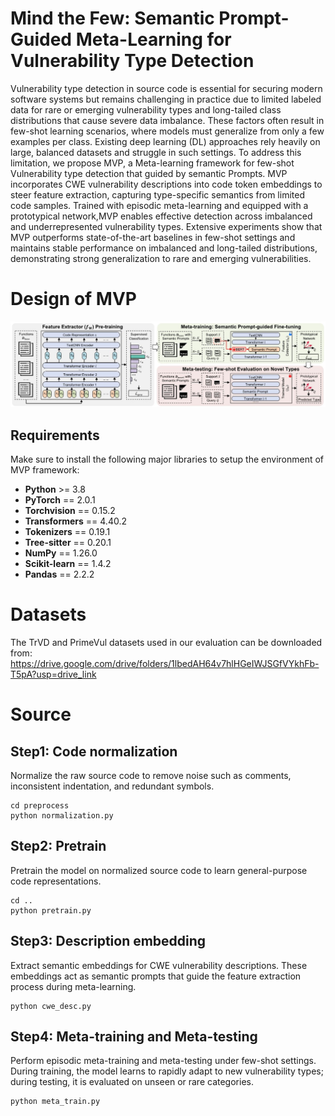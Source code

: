 # Mind the Few: Semantic Prompt-Guided Meta-Learning for Vulnerability Type Detection
Vulnerability type detection in source code is essential for securing modern software systems but remains challenging in practice due to limited labeled data for rare or emerging vulnerability types and long-tailed class distributions that cause severe data imbalance. These factors often result in few-shot learning scenarios, where models must generalize from only a few examples per class. Existing deep learning (DL) approaches rely heavily on large, balanced datasets and struggle in such settings. To address this limitation, we propose MVP, a Meta-learning framework for few-shot Vulnerability type detection that guided by semantic Prompts. MVP incorporates CWE vulnerability descriptions into code token embeddings to steer feature extraction, capturing type-specific semantics from limited code samples. Trained with episodic meta-learning and equipped with a prototypical network,MVP enables effective detection across imbalanced and underrepresented vulnerability types. Extensive experiments show that MVP outperforms state-of-the-art baselines in few-shot settings and maintains stable performance on imbalanced and long-tailed distributions, demonstrating strong generalization to rare and emerging vulnerabilities.

# Design of MVP
<div align="center">
  <img src="https://github.com/XUPT-SSS/MVP/blob/main/overview.jpg">
</div>

## Requirements
Make sure to install the following major libraries to setup the environment of MVP framework:
- **Python** >= 3.8  
- **PyTorch** == 2.0.1  
- **Torchvision** == 0.15.2  
- **Transformers** == 4.40.2  
- **Tokenizers** == 0.19.1  
- **Tree-sitter** == 0.20.1  
- **NumPy** == 1.26.0  
- **Scikit-learn** == 1.4.2  
- **Pandas** == 2.2.2

# Datasets
The TrVD and PrimeVul datasets used in our evaluation can be downloaded from: https://drive.google.com/drive/folders/1lbedAH64v7hlHGeIWJSGfVYkhFb-T5pA?usp=drive_link
# Source
## Step1: Code normalization
Normalize the raw source code to remove noise such as comments, inconsistent indentation, and redundant symbols.
```
cd preprocess
python normalization.py
```
## Step2: Pretrain
Pretrain the model on normalized source code to learn general-purpose code representations.
```
cd ..
python pretrain.py
```
## Step3: Description embedding
Extract semantic embeddings for CWE vulnerability descriptions.
These embeddings act as semantic prompts that guide the feature extraction process during meta-learning.
```
python cwe_desc.py
```
## Step4: Meta-training and Meta-testing
Perform episodic meta-training and meta-testing under few-shot settings.
During training, the model learns to rapidly adapt to new vulnerability types; during testing, it is evaluated on unseen or rare categories.
```
python meta_train.py
```
